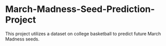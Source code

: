 # March-Madness-Seed-Prediction-Project
This project utilizes a dataset on college basketball to predict future March Madness seeds. 
